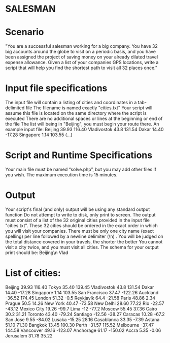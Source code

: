 # SALESMAN

# Scenario
"You are a successful salesman working for a big company. You have 32 big accounts around
the globe to visit on a periodic basis, and you have been assigned the project of saving money
on your already dilated travel expense allowance. Given a list of your companies GPS locations,
write a script that will help you find the shortest path to visit all 32 places once."

# Input file specifications
The input file will contain a listing of cities and coordinates in a tab-delimited file The filename is
named exactly "cities.txt" Your script will assume this file is located on the same directory where
the script is executed There are no additional spaces or lines at the beginning or end of the file
The list will being in "Beijing", you must begin your route there. An example input file:
Beijing 39.93 116.40
Vladivostok 43.8 131.54
Dakar 14.40 -17.28
Singapore 1.14 103.55 (...)

# Script and Runtime Specifications
Your main file must be named “solve.php”, but you may add other files if you wish. The
maximum execution time is 15 minutes.

# Output
Your script's final (and only) output will be using any standard output function Do not attempt to
write to disk, only print to screen. The output must consist of a list of the 32 original cities
provided in the input file "cities.txt". These 32 cities should be ordered in the exact order in
which you will visit your companies. There must be only one city name (exact spelling) per line
followed by a newline delimiter (\n) . You will be judged on the total distance covered in your
travels, the shorter the better You cannot visit a city twice, and you must visit all cities. The
schema for your output print should be: Beijing\n Vlad

# List of cities:
Beijing 39.93 116.40
Tokyo 35.40 139.45
Vladivostok 43.8 131.54
Dakar 14.40 -17.28
Singapore 1.14 103.55
San Francisco 37.47 -122.26
Auckland -36.52 174.45
London 51.32 -0.5
Reykjavík 64.4 -21.58
Paris 48.86 2.34
Prague 50.5 14.26
New York 40.47 -73.58
New Delhi 28.60 77.22
Rio -22.57 -43.12
Mexico City 19.26 -99.7
Lima -12 -77.2
Moscow 55.45 37.36
Cairo 30.2 31.21
Toronto 43.40 -79.24
Santiago -12.56 -38.27
Caracas 10.28 -67.2
San Jose 9.55 -84.02
Lusaka -15.25 28.16
Casablanca 33.35 -7.39
Astana 51.10 71.30
Bangkok 13.45 100.30
Perth -31.57 115.52
Melbourne -37.47 144.58
Vancouver 49.16 -123.07
Anchorage 61.17 -150.02
Accra 5.35 -0.06
Jerusalem 31.78 35.22
